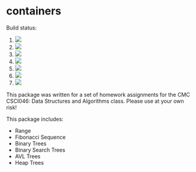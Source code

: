 # containers

Build status:

1. [![](https://github.com/kingeddy11/HW8CSCI046/workflows/tests-fibonacci/badge.svg)](https://github.com/kingeddy11/HW8CSCI046/actions?query=workflow%3Atests-fibonacci)
1. [![](https://github.com/kingeddy11/HW8CSCI046/workflows/tests-range/badge.svg)](https://github.com/kingeddy11/HW8CSCI046/actions?query=workflow%3Atests-range)
1. [![](https://github.com/kingeddy11/HW8CSCI046/workflows/tests-unicode/badge.svg)](https://github.com/kingeddy11/HW8CSCI046/actions?query=workflow%3Atests-unicode)
1. [![](https://github.com/kingeddy11/HW8CSCI046/workflows/tests-BinaryTree/badge.svg)](https://github.com/kingeddy11/HW8CSCI046/actions?query=workflow%3Atests-BinaryTree)
1. [![](https://github.com/kingeddy11/HW8CSCI046/workflows/tests-Heap/badge.svg)](https://github.com/kingeddy11/HW8CSCI046/actions?query=workflow%3Atests-Heap)
1. [![](https://github.com/kingeddy11/HW8CSCI046/workflows/tests-BST/badge.svg)](https://github.com/kingeddy11/HW8CSCI046/actions?query=workflow%3Atests-BST)
1. [![](https://github.com/kingeddy11/HW8CSCI046/workflows/tests-AVLTree/badge.svg)](https://github.com/kingeddy11/HW8CSCI046/actions?query=workflow%3Atests-AVLTree)

This package was written for a set of homework assignments for the CMC CSCI046: Data Structures and Algorithms class. Please use at your own risk!

This package includes:
- Range
- Fibonacci Sequence
- Binary Trees
- Binary Search Trees
- AVL Trees
- Heap Trees
